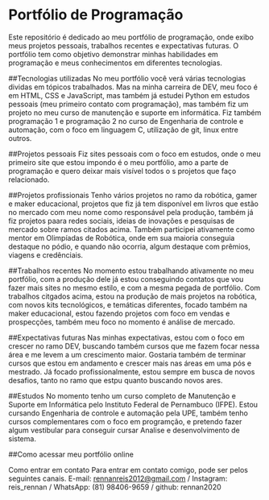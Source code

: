# Portfólio de Programação
Este repositório é dedicado ao meu portfólio de programação, onde exibo meus projetos pessoais, trabalhos recentes e expectativas futuras. O portfólio tem como objetivo demonstrar minhas habilidades em programação e meus conhecimentos em diferentes tecnologias.

##Tecnologias utilizadas
No meu portfólio você verá várias tecnologias dividas em tópicos trabalhados. Mas na minha carreira de DEV, meu foco é em HTML, CSS e JavaScript, mas também já estudei Python em estudos pessoais (meu primeiro contato com programação), mas também fiz um projeto no meu curso de manutenção e suporte em informática. Fiz também programação 1 e programação 2 no curso de Engenharia de controle e automação, com o foco em linguagem C, utilização de git, linux entre outros. 

##Projetos pessoais
Fiz sites pessoais com o foco em estudos, onde o meu primeiro site que estou impondo é o meu portfólio, amo a parte de programação e quero deixar mais visível todos o s projetos que faço relacionado. 

##Projetos profissionais
Tenho vários projetos no ramo da robótica, gamer e maker educacional, projetos que fiz já tem disponível em livros que estão no mercado com meu nome como responsável pela produção, também já fiz projetos paara redes sociais, ideias de inovações e pesquisas de mercado sobre ramos citados acima. Também participei ativamente como mentor em Olimpíadas de Robótica, onde em sua maioria conseguia destaque no pódio, e quando não ocorria, algum destaque com prêmios, viagens e credênciais. 

##Trabalhos recentes
No momento estou trabalhando ativamente no meu portfólio, com a produção dele já estou conseguindo contatos que vou fazer mais sites no mesmo estilo, e com a mesma pegada de portfólio. Com trabalhos citgados acima, estou na produção de mais projetos na robótica, com novos kits tecnológicos, e temáticas diferentes, focado também na maker educacional, estou fazendo projetos com foco em vendas e prospecções, também meu foco no momento é análise de mercado. 

##Expectativas futuras
Nas minhas expectativas, estou com o foco em crescer no ramo DEV, buscando também cursos que me fazem focar nessa área e me levem a um crescimento maior. Gostaria também de terminar cursos que estou em andamento e crescer mais nas áreas em uma pós e mestrado. Já focado profissionalmente, estou sempre em busca de novos desafios, tanto no ramo que estpu quanto buscando novos ares. 

##Estudos
No momento tenho um curso completo de Manutenção e Suporte em Informática pelo Instituto Federal de Pernambuco (IFPE). Estou cursando Engenharia de controle e automação pela UPE, também tenho cursos complementares com o foco em programção, e pretendo fazer algum vestibular para conseguir cursar Analise e desenvolvimento de sistema. 

##Como acessar meu portfólio online


Como entrar em contato
Para entrar em contato comigo, pode ser pelos seguintes canais. 
E-mail: rennanreis2012@gmail.com / Instagram: reis_rennan / WhatsApp: (81) 98406-9659 / github: rennan2020
